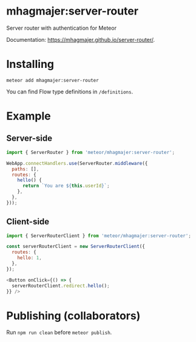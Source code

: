 # mhagmajer:server-router
Server router with authentication for Meteor

Documentation: https://mhagmajer.github.io/server-router/.

# Installing

`meteor add mhagmajer:server-router`

You can find Flow type definitions in `/definitions`.

# Example

## Server-side

```js
import { ServerRouter } from 'meteor/mhagmajer:server-router';

WebApp.connectHandlers.use(ServerRouter.middleware({
  paths: [],
  routes: {
    hello() {
      return `You are ${this.userId}`;
    },
  },
}));
```

## Client-side

```js
import { ServerRouterClient } from 'meteor/mhagmajer:server-router';

const serverRouterClient = new ServerRouterClient({
  routes: {
    hello: 1,
  },
});

<Button onClick={() => {
  serverRouterClient.redirect.hello();  
}} />
```

# Publishing (collaborators)

Run `npm run clean` before `meteor publish`.
